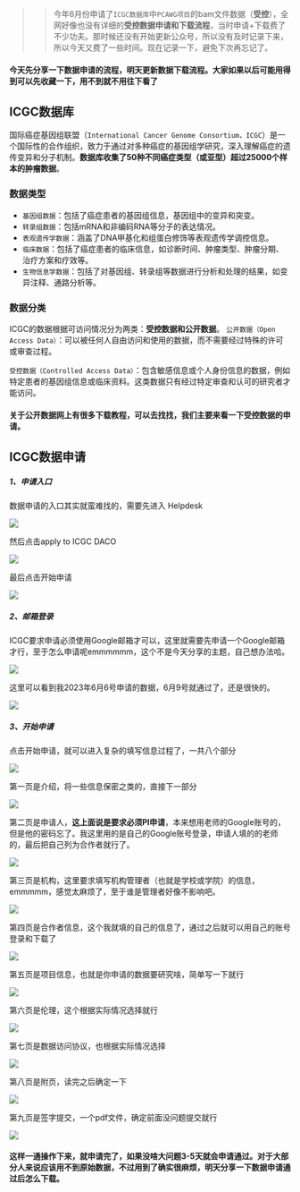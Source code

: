 >> 今年6月份申请了`ICGC数据库`中`PCAWG项目`的bam文件数据（**受控**），全网好像也没有详细的**受控数据申请和下载流程**，当时申请+下载费了不少功夫。那时候还没有开始更新公众号，所以没有及时记录下来，所以今天又费了一些时间。现在记录一下，避免下次再忘记了。

#### 今天先分享一下数据申请的流程，明天更新数据下载流程。**大家如果以后可能用得到可以先收藏一下，用不到就不用往下看了**

## ICGC数据库
国际癌症基因组联盟（`International Cancer Genome Consortium，ICGC`）是一个国际性的合作组织，致力于通过对多种癌症的基因组学研究，深入理解癌症的遗传变异和分子机制。**数据库收集了50种不同癌症类型（或亚型）超过25000个样本的肿瘤数据**。

### 数据类型
- `基因组数据`：包括了癌症患者的基因组信息，基因组中的变异和突变。
- `转录组数据`：包括mRNA和非编码RNA等分子的表达情况。
- `表观遗传学数据`：涵盖了DNA甲基化和组蛋白修饰等表观遗传学调控信息。
- `临床数据`：包括了癌症患者的临床信息，如诊断时间、肿瘤类型、肿瘤分期、治疗方案和疗效等。
- `生物信息学数据`：包括了对基因组、转录组等数据进行分析和处理的结果，如变异注释、通路分析等。

### 数据分类
ICGC的数据根据可访问情况分为两类：**受控数据和公开数据**。
`公开数据（Open Access Data）`：可以被任何人自由访问和使用的数据，而不需要经过特殊的许可或审查过程。

`受控数据（Controlled Access Data）`：包含敏感信息或个人身份信息的数据，例如特定患者的基因组信息或临床资料。这类数据只有经过特定审查和认可的研究者才能访问。

#### 关于公开数据网上有很多下载教程，可以去找找，**我们主要来看一下受控数据的申请**。

## ICGC数据申请

##### 1、申请入口
数据申请的入口其实就蛮难找的，需要先进入 Helpdesk

![](https://files.mdnice.com/user/23696/c4e1447e-14e9-42d2-9fd1-8a182eca4535.png)

然后点击apply to ICGC DACO

![](https://files.mdnice.com/user/23696/8228e24d-4850-4a5b-a981-2e3f19085754.png)

最后点击开始申请

![](https://files.mdnice.com/user/23696/0b6e9f9e-c4e3-4a2f-ac17-d03d41205e74.png)

##### 2、邮箱登录
ICGC要求申请必须使用Google邮箱才可以，这里就需要先申请一个Google邮箱才行，至于怎么申请呢emmmmmm，这个不是今天分享的主题，自己想办法哈。

![](https://files.mdnice.com/user/23696/651a90ec-84e4-4a6d-8809-dc7214ca2a6f.png)

这里可以看到我2023年6月6号申请的数据，6月9号就通过了，还是很快的。

![](https://files.mdnice.com/user/23696/657beba3-23bf-460e-b257-b67eefe17998.png)

##### 3、开始申请

点击开始申请，就可以进入复杂的填写信息过程了，一共八个部分

![](https://files.mdnice.com/user/23696/da80880e-b54d-42a4-b4d8-2a25f9cb7d4e.png)

第一页是介绍，将一些信息保密之类的，直接下一部分

![](https://files.mdnice.com/user/23696/83746fc8-743e-43e7-99a6-6fbf98769efe.png)

第二页是申请人，**这上面说是要求必须PI申请**，本来想用老师的Google账号的，但是他的密码忘了。我这里用的是自己的Google账号登录，申请人填的的老师的，最后把自己列为合作者就行了。

![](https://files.mdnice.com/user/23696/5dbe68d9-42e0-40c1-a425-58c9fa51cdea.png)

第三页是机构，这里要求填写机构管理者（也就是学校或学院）的信息，emmmmm，感觉太麻烦了，至于谁是管理者好像不影响吧。

![](https://files.mdnice.com/user/23696/c13fc852-f1e7-45cd-8369-dffb64549dfe.png)

第四页是合作者信息，这个我就填的自己的信息了，通过之后就可以用自己的账号登录和下载了

![](https://files.mdnice.com/user/23696/3fc7e8e7-cb37-4197-8f59-c73f73a38e78.png)

第五页是项目信息，也就是你申请的数据要研究啥，简单写一下就行

![](https://files.mdnice.com/user/23696/c821f059-d8d9-410f-9b3a-42c9075a311c.png)

第六页是伦理，这个根据实际情况选择就行

![](https://files.mdnice.com/user/23696/762e44d5-ce29-4bd7-ba2d-38cd268cde2a.png)

第七页是数据访问协议，也根据实际情况选择

![](https://files.mdnice.com/user/23696/176cfcc7-8e06-4f98-9b9f-3741214a2907.png)

第八页是附页，读完之后确定一下

![](https://files.mdnice.com/user/23696/2725b99d-161a-4bb5-aacc-3e609aa6c011.png)

第九页是签字提交，一个pdf文件，确定前面没问题提交就行

![](https://files.mdnice.com/user/23696/62a2c3f8-9837-4381-98d5-9957e97b4c89.png)

#### 这样一通操作下来，就申请完了，如果没啥大问题3-5天就会申请通过。对于大部分人来说应该用不到原始数据，不过用到了确实很麻烦，明天分享一下数据申请通过后怎么下载。